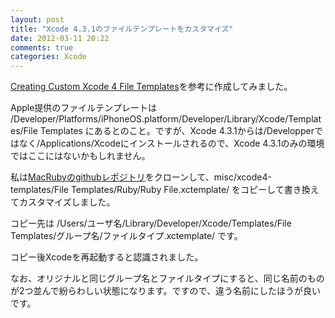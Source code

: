 ```yaml
---
layout: post
title: "Xcode 4.3.1のファイルテンプレートをカスタマイズ"
date: 2012-03-11 20:22
comments: true
categories: Xcode
---
```

[Creating Custom Xcode 4 File Templates](http://meandmark.com/blog/2011/11/creating-custom-xcode-4-file-templates/)を参考に作成してみました。

Apple提供のファイルテンプレートは
/Developer/Platforms/iPhoneOS.platform/Developer/Library/Xcode/Templates/File Templates
にあるとのこと。ですが、Xcode 4.3.1からは/Developperではなく/Applications/Xcodeにインストールされるので、Xcode 4.3.1のみの環境ではここにはないかもしれません。

私は[MacRubyのgithubレポジトリ](https://github.com/MacRuby/MacRuby)をクローンして、misc/xcode4-templates/File Templates/Ruby/Ruby File.xctemplate/ をコピーして書き換えてカスタマイズしました。

コピー先は
/Users/ユーザ名/Library/Developer/Xcode/Templates/File Templates/グループ名/ファイルタイプ.xctemplate/
です。

コピー後Xcodeを再起動すると認識されました。

なお、オリジナルと同じグループ名とファイルタイプにすると、同じ名前のものが2つ並んで紛らわしい状態になります。ですので、違う名前にしたほうが良いです。
